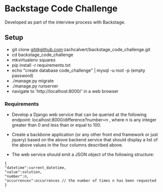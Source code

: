 # Backstage Code Challenge

Developed as part of the interview process with Backstage.

## Setup

* git clone git@github.com:zachcalvert/backstage_code_challenge.git
* cd backstage_code_challenge
* mkvirtualenv squares
* pip install -r requirements.txt
* echo "create database code_challenge" | mysql -u root -p  (empty password)
* ./manage.py migrate
* ./manage.py runserver
* navigate to 'http://localhost:8000/' in a web browser


### Requirements

* Develop a Django web service that can be queried at the following endpoint: localhost:8000/difference?number=n , where n is any integer greater than 0
and less than or equal to 100.

* Create a backbone application (or any other front end framework or just
jquery) based on the above backend service that should display a list of
the above values in the four columns described above.

* The web service should emit a JSON object of the following structure:
```
{
"datetime":current_datetime,
"value":solution,
"number":n,
"occurrences":occurrences // the number of times n has been requested
}

